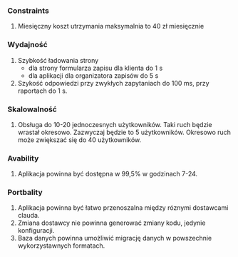 ### Constraints

1. Miesięczny koszt utrzymania maksymalnia to 40 zł miesięcznie
   
### Wydajność
1. Szybkość ładowania strony
    - dla strony formularza zapisu dla klienta do 1 s
    - dla aplikacji dla organizatora zapisów do 5 s
2. Szykość odpowiedzi przy zwykłych zapytaniach do 100 ms, przy raportach do 1 s.

### Skalowalność 
1. Obsługa do 10-20 jednoczesnych użytkowników. Taki ruch będzie wrastał okresowo. Zazwyczaj będzie to 5 użytkowników. Okresowo ruch może zwiększać się do 40 użytkowników. 


### Avability 
1. Aplikacja powinna być dostępna w 99,5% w godzinach 7-24. 

### Portbality 
1. Aplikacja powinna być łatwo przenoszalna między róznymi dostawcami clauda. 
2. Zmiana dostawcy nie powinna generować zmiany kodu, jedynie konfiguracji.
3. Baza danych powinna umożliwić migrację danych w powszechnie wykorzystawnych formatach.


   